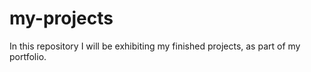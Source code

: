 # my-projects
 In this repository I will be exhibiting my finished projects, as part of my portfolio.
